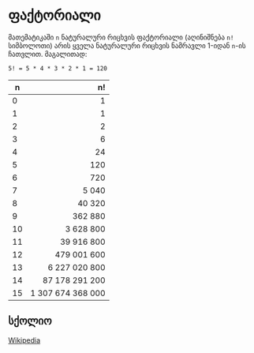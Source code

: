 # ფაქტორიალი

მათემატიკაში `n` ნატურალური რიცხვის ფაქტორიალი
(აღინიშნება `n!` სიმბოლოთი)
არის ყველა ნატურალური რიცხვის ნამრავლი 1-იდან `n`-ის ჩათვლით. მაგალითად:

```
5! = 5 * 4 * 3 * 2 * 1 = 120
```

| n   |                n! |
| --- | ----------------: |
| 0   |                 1 |
| 1   |                 1 |
| 2   |                 2 |
| 3   |                 6 |
| 4   |                24 |
| 5   |               120 |
| 6   |               720 |
| 7   |             5 040 |
| 8   |            40 320 |
| 9   |           362 880 |
| 10  |         3 628 800 |
| 11  |        39 916 800 |
| 12  |       479 001 600 |
| 13  |     6 227 020 800 |
| 14  |    87 178 291 200 |
| 15  | 1 307 674 368 000 |

## სქოლიო

[Wikipedia](https://ka.wikipedia.org/wiki/%E1%83%9B%E1%83%90%E1%83%97%E1%83%94%E1%83%9B%E1%83%90%E1%83%A2%E1%83%98%E1%83%99%E1%83%A3%E1%83%A0%E1%83%98_%E1%83%A4%E1%83%90%E1%83%A5%E1%83%A2%E1%83%9D%E1%83%A0%E1%83%98%E1%83%90%E1%83%9A%E1%83%98)
